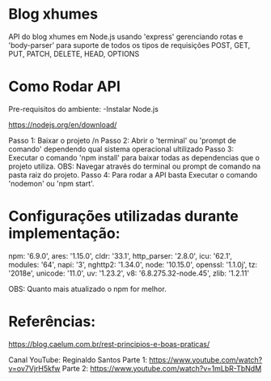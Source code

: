 # Blog xhumes
API do blog xhumes em Node.js usando 'express' gerenciando rotas e 'body-parser' para suporte de todos os tipos de requisições POST, GET, PUT, PATCH, DELETE, HEAD, OPTIONS 

# Como Rodar API
Pre-requisitos do ambiente: 
-Instalar Node.js

https://nodejs.org/en/download/

Passo 1: Baixar o projeto /n
Passo 2: Abrir o 'terminal' ou 'prompt de comando' dependendo qual sistema operacional ultilizado 
Passo 3: Executar o comando 'npm install' para baixar todas as dependencias que o projeto utiliza. 
OBS: Navegar através do terminal ou prompt de comando na pasta raiz do projeto.
Passo 4: Para rodar a API basta Executar o comando 'nodemon' ou 'npm start'.

# Configurações utilizadas durante implementação:
  npm: '6.9.0',
  ares: '1.15.0',
  cldr: '33.1',
  http_parser: '2.8.0',
  icu: '62.1',
  modules: '64',
  napi: '3',
  nghttp2: '1.34.0',
  node: '10.15.0',
  openssl: '1.1.0j',
  tz: '2018e',
  unicode: '11.0',
  uv: '1.23.2',
  v8: '6.8.275.32-node.45',
  zlib: '1.2.11'

 OBS: Quanto mais atualizado o npm for melhor. 

# Referências:
https://blog.caelum.com.br/rest-principios-e-boas-praticas/

Canal YouTube: Reginaldo Santos
Parte 1: https://www.youtube.com/watch?v=ov7VjrH5kfw
Parte 2: https://www.youtube.com/watch?v=1mLbR-TbNdM

